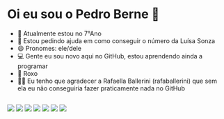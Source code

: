 # Oi eu sou o Pedro Berne 💜


- 🌱 Atualmente estou no 7°Ano 
- 🤔 Estou pedindo ajuda em como conseguir o número da Luísa Sonza
- 😄 Pronomes: ele/dele
- 💻 Gente eu sou novo aqui no GitHub, estou aprendendo ainda a programar
- 💜 Roxo
- 👩🏻 Eu tenho que agradecer a Rafaella Ballerini (rafaballerini) que sem ela eu não conseguiria fazer praticamente nada no GitHub
  ##
 <div> 
  <a href="https://www.youtube.com/channel/UCmJUOWAvBk2eexVICT_L13g" target="_blank"><img src="https://img.shields.io/badge/YouTube-FF0000?style=for-the-badge&logo=youtube&logoColor=white" target="_blank"></a>
     <a href="https://br.pinterest.com/PedroBerne11/" target="_blank"><img src="https://img.shields.io/badge/Pinterest-%23E60023.svg?&style=for-the-badge&logo=Pinterest&logoColor=white" target="_blank"></a>
   <a href="https://www.instagram.com/pedro.souza.berne/" target="_blank"><img src="https://img.shields.io/badge/-Instagram-%23E4405F?style=for-the-badge&logo=instagram&logoColor=white" target="_blank"></a>
    <a href = "https://www.reddit.com/user/CompetitiveJump5692"><img src="https://img.shields.io/badge/Reddit-FF4500?style=for-the-badge&logo=reddit&logoColor=white"></a>
 	<a href="https://twitter.com/pedro_s_berne" target="_blank"><img src="https://img.shields.io/badge/Twitter-1DA1F2?style=for-the-badge&logo=twitter&logoColor=white" target="_blank"></a>
<a href = "https://open.spotify.com/user/31edzhu5evdf2fnv7abpmhwrznpu"><img src="https://img.shields.io/badge/Spotify-1ED760?&style=for-the-badge&logo=spotify&logoColor=white"></a>
  <a href="https://account.xbox.com/pt-BR/Profile?xr=mebarnav&csrf=kXCbYxoU1BsSkKavUuMBLTZme_oSu61gSmZpjfQGGPJmW0nBhM3cU0fE5Muqbt1tGl2p8096l4SObBOSFMNidPKFJpw1&wa=wsignin1.0" target="_blank"><img src="https://img.shields.io/badge/Xbox-107C10?style=for-the-badge&logo=xbox&logoColor=white" target="_blank"></a> 
     
</div>
